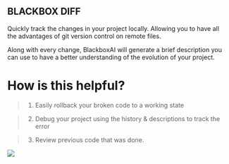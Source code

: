 ## BLACKBOX DIFF <a name="blackbox-diff"></a>

Quickly track the changes in your project locally. Allowing you to have all the advantages of git version control on remote files.

Along with every change, BlackboxAI will generate a brief description you can use to have a better understanding of the evolution of your project.

# How is this helpful?

> 1. Easily rollback your broken code to a working state

> 2. Debug your project using the history & descriptions to track the error

> 3. Review previous code that was done.

[![](https://storage.googleapis.com/a1aa/uploads/blackboxdiff.gif)](https://www.useblackbox.io)